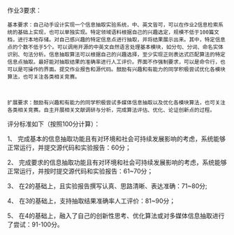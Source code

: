 作业3要求：



	基本要求：自己动手设计实现一个信息抽取实验系统，中、英文皆可，可以在作业2信息检索系统的基础上实现，也可以单独实现。特定领域语料根据自己的兴趣选定，规模不低于100篇文档，进行本地存储。对自己感兴趣的特定信息点进行抽取，并将结果展示出来。其中，特定信息点的个数不低于5个。可以调用开源的中英文自然语言处理基本模块，如分句、分词、命名实体识别、句法分析。信息抽取算法可以根据自己的兴趣选择，至少实现正则表达式匹配算法的特定信息点抽取。最好能对抽取结果的准确率进行人工评价。界面不作强制要求，可以是命令行，也可以是可操作的界面。提交作业报告和源代码。鼓励有兴趣和有能力的同学积极尝试优化各模块算法，也可关注各类相关竞赛。



	扩展要求：鼓励有兴趣和有能力的同学积极尝试多媒体信息抽取以及优化各模块算法，也可关注各类相关竞赛。自主开展相关文献调研与分析，完成算法评估、优化、论证创新点的过程。



 



评分标准如下（按照100分计算）：



1、  完成基本的信息抽取功能且有对环境和社会可持续发展影响的考虑，系统能够正常运行，并提交源代码和实验报告：60分；



2、  完成要求的信息抽取功能且有对环境和社会可持续发展影响的考虑，系统能够正常运行，并按时提交源代码和实验报告：61~70分；



3、  在2的基础上，且实验报告撰写认真、思路清晰、表达准确：71~80分;



4、  在3的基础上，支持抽取结果准确率人工评价：81~90分；



5、  在4的基础上，融入了自己的创新性思考、优化算法或对多媒体信息抽取进行了尝试：91-100分。